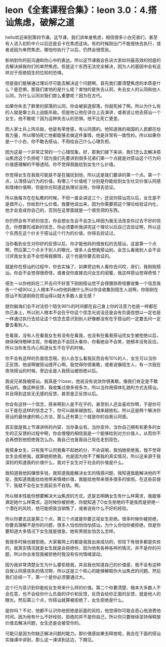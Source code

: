 # leon《全套课程合集》：leon 3.0：4.搭讪焦虑，破解之道

hello欢迎来到第四节课。这节课，我们讲单身焦虑，相信很多小白兄弟们，甚至有人进入初阶中介以后还是会卡在焦虑这块。有的时候刚出门不能很快去执行，或者说因为单然焦虑，哪怕你执行了以后，仍然会很慌张。

影响到你的前沟通和你心中的表达。所以这节课我会告诉大家如何最高效的彻底的去解决掉我你们的单然焦虑。但是这个东西无法完全解决，因为人的基因中会有这样对于拒绝陌生的位知的恐惧。

但是我们能够通过理论尽可能去解决这个问题啊，首先我们要清楚焦虑的本质是什么？是恐惧，那我们害怕的是什么呢？害怕的是失去认同，失去女人的认同和他人认同，为什么认同对我们那么重要呢？因为在古代。

如果你失去了群里的部落的认同，你会被驱逐部落，你就死掉了啊。所以为什么有的人就是像士兵上战能杀敌。但是他让他在讲台上去演讲，或者说让他去搭讪一个女生，他不敢呢？因为这种失去认的恐惧。他不比死亡更差。

而人家士兵上阵杀敌，他是有荣誉感，有认同感的。他知道我的祖国的人民都在给我力量，所以哪怕死亡他都能够去做这件事情，他是非常有一致性的。所以如果你是一个小白，你不敢去搭讪，不用给自己什么心理负担。

因为这是一个非常正常的一个心理现象。好，那我们接下来讲，我们怎么去解决搭讪焦虑这个负担呢？因为我们先要讲到很多兄弟们第一个点就是对搭讪这个行为的价值感理解的不够透彻。你不觉得我能给到女生什么价值。

你觉得女生在我我可能是不是在骚扰到他，所以这是我们要讲的第一个点。第一个点，认清搭讪行为的价值，有哪三个价值呢？分别是你能给到女生社交价值认同感和情绪价值啊，但是你光知道这些理论没用，你得去验证。

所以我每次在在私教的时候，不但一直会讲这三个，还说你搭讪完以后，女生是不是很开心，你给到什么价值，我要他说出来，因为你需要把这个理论给验证内化，他才会变成你自己的，否则在这里面就是一个很空洞的东西。

你仍然会有不好的信念，你会想女生会不会怎么样因为我无法改变你过去不好的信念。你想要形成新的信念，你必须要听我讲完这个理论以后自己去验证啊，所以这个东西在这个价关于搭讪这个行为的价值，你得去验证过。

当你看到女生对你好的反馈以后，你才能他妈的很放松的去搭讪，这是第一个点啊，然后第二个点关于别人的眼光，很多人会想我搭讪别。会怎么看我别人会不会讨厌我女生会不会觉得我猥琐，这个也是你要去验证的。

就是你在搭讪的过程中，你去实操了。如果旁边有人看你去问哎，哥们，我刚刚搭讪，你会不会觉得很奇怪，或者说你直接去问女生的闺蜜，我这样搭讪觉得奇怪？

搭生一以你他妈在二开去问不好意下刚刚搭讪觉不会得猥琐奇怪要收集一个信息我告一个结90以上人根本不ca你他妈做什么所以你会收集到陌生人说啊，你刚刚在搭讪不知道刚刚在搭讪得以就大多数人是无感？

就你脑海们会不对法但个陌生98%的时间都在自己身上你的注意力也是一样都在你己身上，所以别人根本不会在乎你这个信念光说没还是会有负面信想以一定也是一样通过执行去验证这个信念去意识到别人好像都没有在乎搭讪的一定要去问一定要去看别人。

在看我，没有人在看我女生有没有在看我，也没有在看我搭讪完女生被拒绝以后，继续保持眼神注视，你看她会不会回头看你，你看她会不会笑，她根本没有反应。所以当你发生内心知道女生不在乎的时候。

你不会有这样的负面信念哦，别人会怎么看我反而会有10%的人，女生可以当你正反馈。他说啊被搭讪很开心啊，我觉得你很勇敢，或者说像陌生人，有一次我在夜场搭讪的时候，旁边全是人我搭讪被拒绝以后。

我说兄弟我被搭讪，我真是个loser。他说没有说敛你很勇敢。像我们肯定是不敢搭讪的。像这种反馈，我收集过很多很多次。所以当你用得体礼貌的方式去搭讪，并且得到这些无无感的反馈，甚至是正反馈以后。

你会有这样一个信念，原来啊别人是不在乎的，甚至别人还会喜欢你啊，于是你可以于是在这样的信念之下，你可以越来越放松，越来越放松。所以这是两个解决你搭讪的最快速的核心方法，那么还有第三个就是你的自我认同感。

其实就是我上节课讲样的内容，当你事业有。当你变帅，当你自己拥有和更多的女生的正反馈的过程中啊，你会慢慢的相信我是一个能够给到对方价值人，从而你不会再想到他拒绝我怎么办。我自己也是我自己现在走到现在。

我搭身女生，只有我不认同我看不起她的分，不会说哦，我怕她拒绝我，我不觉得女生会拒绝我，就算她拒绝我，也是因为他不了解我的真实情况，所以这来源于我深刻的知道我的价值什么，我对于女生对于社会的价值是什么。

我知道我他妈赚很多钱，我知道我能解决女生的情感问题，我知道我能解决他的不安。我知道我能给给他带来情绪价值，我能给他带来很多很多的愉悦。在这些前提下，我就不会在女生面前去不自信。啊。

所以根本性能你想要解决大讪焦虑的方式，还是去明确女生有什么样需求，我能够满足她什么样需求。这时候你被拒绝，你就知道了O女生拒绝的不是我而是拒绝一个潜在的风险，他可能把我当销售了，或者说有什么不好的经验。

所以你要去这是第三个点。第三个点就是你要正视女生拒绝。很多时候你被拒绝，你要去理解不是你的问题，很多人怕怕怕怕怕搭讪，为什么你怕你被拒绝，但是你要知道大多情况下女生就是很急，她有男朋友怕怎么怎样。

我很多时候也被拒绝。大家看网上的都是我放出来成功的，但现下有很多都是失败的，就真实情况就是女生就是会拒绝你，因为他有各种各样的情况，并不是你的问题，所以你会发现我被拒绝时我没有任何情绪波动。

因为我非常清楚女生为什么要拒绝我，并且我也知道自己的价值感，我不会有这种自我认同感丧失的情况啊，所以这是三个核心的能够解取你大讪焦虑的问题。然后我们总结一下，第一个是你必须要通过大。

这个行为意识到你能给女生带来什么样的价值。第二个你要清楚，根本大多数人不会在意，也不会给你什么负面的评价和反馈，反而会给你正面的反馈，就是他人的眼光。然后第三个点，你搭讪就算被拒绝了，女生拒绝是什么。

是你吗？不对，他都不认识你他拒绝是前面的风险，他觉得你可能会恶心他浪费他时间，因为他有什么不好经验，拒绝的并不是你自己，所以你只要继续坚持保释放价值去解决问题，女生还是会接受你的。

可能只是因为你缺乏解决问题的能力。那价值感如果去释放呢，我会在下面的搭讪实操课中讲到，那么这一课讲到这边，下期见。

